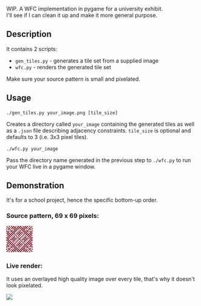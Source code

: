 WIP.
A WFC implementation in pygame for a university exhibit.  
I'll see if I can clean it up and make it more general purpose.

## Description

It contains 2 scripts: 

- `gen_tiles.py` - generates a tile set from a supplied image
- `wfc.py` - renders the generated tile set

Make sure your source pattern is small and pixelated.

## Usage

```
./gen_tiles.py your_image.png [tile_size]
```

Creates a directory called `your_image` containing the generated tiles as well as a `.json` file describing adjacency constraints. `tile_size` is optional and defaults to 3 (i.e. 3x3 pixel tiles).

```
./wfc.py your_image
```

Pass the directory name generated in the previous step to `./wfc.py` to run your WFC live in a pygame window.

## Demonstration

It's for a school project, hence the specific bottom-up order.

### Source pattern, 69 x 69 pixels:  
![](./scarf.png)

### Live render:

It uses an overlayed high quality image over every tile, that's why it doesn't look pixelated.

![](./demo.gif)
